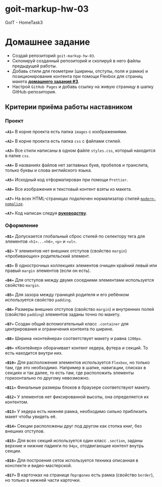 # goit-markup-hw-03

GoIT - HomeTask3

# Домашнее задание

- Создай репозиторий `goit-markup-hw-03`.
- Склонируй созданный репозиторий и скопируй в него файлы предыдущей работы.
- Добавь стили для геометрии (ширины, отступы, поля и рамки) и позиционирование контента при помощи
  Flexbox для страниц макета
  [**домашнего задания #3**](<https://www.figma.com/file/oTYBECAN79dXy19hzWObO4/Web-Studio-(Version-2.1)?node-id=1%3A94>).
- Настрой `GitHub Pages` и добавь ссылку на живую страницу в шапку GitHub-репозитория.

## Критерии приёма работы наставником

### Проект

**`«A1»`** В корне проекта есть папка `images` с изображениями.

**`«A2»`** В корне проекта есть папка `css` с файлами стилей.

**`«A3»`** Все стили написаны в одном файле `styles.css`, который находится в папке `css`.

**`«A4»`** В названиях файлов нет заглавных букв, пробелов и транслита, только буквы и слова
английского языка.

**`«A5»`** Исходный код отформатирован при помощи `Prettier`.

**`«A6»`** Все изображения и текстовый контент взяты из макета.

**`«A7»`** На всех HTML-страницах подключен нормализатор стилей
[`modern-nomalize`](https://github.com/sindresorhus/modern-normalize).

**`«A7»`** Код написан следуя [**руководству**](https://codeguide.co/).

### Оформление

**`«B1»`** Допускается глобальный сброс стилей по селектору тега для элементов `<h1>...<h6>`, `<p>`
и `<ul>`.

**`«B2»`** У элементов нет внешних отступов (свойство `margin`) «пробивающих» родительский элемент.

**`«B3»`** В однострочных коллекциях элементов очищен крайний левый или правый `margin` элементов
(если он есть).

**`«B4»`** Для отступов между двумя соседними элементами используется свойство `margin`.

**`«B5»`** Для зазора между границей родителя и его ребёнком используется свойство `padding`.

**`«B6»`** Размеры внешних отступов (свойство `margin`) и внутренних полей (свойство `padding`)
элементов заданы точно по макету.

**`«B7»`** Создан общий вспомогательный класс `.container` для центрирования и ограничения контента
по ширине.

**`«B8»`** Ширина «контейнера» соответствует макету и равна `1200px`.

**`«B9»`** «Контейнер» оборачивает контент хедера, футера и секций. То есть находится внутри них.

**`«B10»`** Для расположения элементов используется `Flexbox`, но только там, где это необходимо.
Например в шапке, навигации, списках в секциях и так далее, то есть там, где расположить элементы
горизонтально по другому невозможно.

**`«B11»`** Финальные размеры блоков в браузере соответствуют макету.

**`«B12»`** У элементов нет фиксированной высоты, она определяется их контентом.

**`«B13»`** У хедера есть нижняя рамка, необходимо сильно приблизить макет чтобы увидеть её.

**`«B14»`** Секции расположены друг под другом как стопка книг, без внешних отступов.

**`«B15»`** Для всех секций используется один класс `.section`, заданы верхние и нижние падинги по
`94px`, отодвигающие контент внутрь секции.

**`«B16»`** Для построения сеток используется техника описанная в конспекте и видео-мастерской.

**`«B17»`** В карточках на странице `Портфолио` есть рамка (свойство `border`), но только в нижней
части карточки.
